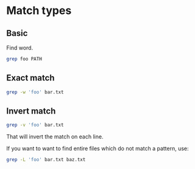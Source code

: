 # Match types


## Basic

Find word.

```sh
grep foo PATH
```


## Exact match

```sh
grep -w 'foo' bar.txt
```


## Invert match

```sh
grep -v 'foo' bar.txt
```

That will invert the match on each line.

If you want to want to find entire files which do not match a pattern, use:

```sh
grep -L 'foo' bar.txt baz.txt
```
